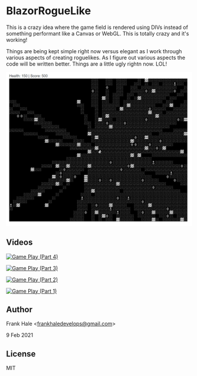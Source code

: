 # BlazorRogueLike

This is a crazy idea where the game field is rendered using DIVs instead of
something performant like a Canvas or WebGL. This is totally crazy and it's
working!

Things are being kept simple right now versus elegant as I work through various
aspects of creating roguelikes. As I figure out various aspects the code will
be written better. Things are a little ugly rightn now. LOL!

![Demo](screenshots/demo.png)

## Videos

[![Game Play (Part 4)](https://img.youtube.com/vi/IamPy2GVZ2U/0.jpg)](https://www.youtube.com/watch?v=IamPy2GVZ2U)

[![Game Play (Part 3)](https://img.youtube.com/vi/tgjRUyfhn2s/0.jpg)](https://www.youtube.com/watch?v=tgjRUyfhn2s)

[![Game Play (Part 2)](https://img.youtube.com/vi/7A3VwB2smNE/0.jpg)](https://www.youtube.com/watch?v=7A3VwB2smNE)

[![Game Play (Part 1)](https://img.youtube.com/vi/xezQIAswiIM/0.jpg)](https://www.youtube.com/watch?v=xezQIAswiIM)

## Author

Frank Hale &lt;frankhaledevelops@gmail.com&gt;

9 Feb 2021

## License

MIT
